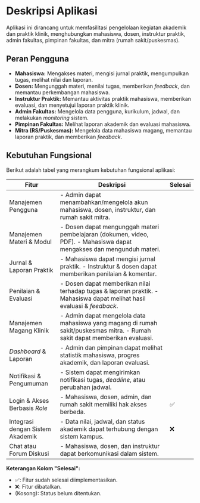 # Deskripsi Aplikasi

Aplikasi ini dirancang untuk memfasilitasi pengelolaan kegiatan akademik dan praktik klinik, menghubungkan mahasiswa, dosen, instruktur praktik, admin fakultas, pimpinan fakultas, dan mitra (rumah sakit/puskesmas).

## Peran Pengguna

-   **Mahasiswa:** Mengakses materi, mengisi jurnal praktik, mengumpulkan tugas, melihat nilai dan laporan.
-   **Dosen:** Mengunggah materi, menilai tugas, memberikan _feedback_, dan memantau perkembangan mahasiswa.
-   **Instruktur Praktik:** Memantau aktivitas praktik mahasiswa, memberikan evaluasi, dan menyetujui laporan praktik klinik.
-   **Admin Fakultas:** Mengelola data pengguna, kurikulum, jadwal, dan melakukan _monitoring_ sistem.
-   **Pimpinan Fakultas:** Melihat laporan akademik dan evaluasi mahasiswa.
-   **Mitra (RS/Puskesmas):** Mengelola data mahasiswa magang, memantau laporan praktik, dan memberikan _feedback_.

## Kebutuhan Fungsional

Berikut adalah tabel yang merangkum kebutuhan fungsional aplikasi:

| Fitur                            | Deskripsi                                                                                                                   | Selesai |
| -------------------------------- | --------------------------------------------------------------------------------------------------------------------------- | ------- |
| Manajemen Pengguna               | - Admin dapat menambahkan/mengelola akun mahasiswa, dosen, instruktur, dan rumah sakit mitra.                               |         |
| Manajemen Materi & Modul         | - Dosen dapat mengunggah materi pembelajaran (dokumen, video, PDF). - Mahasiswa dapat mengakses dan mengunduh materi.       |         |
| Jurnal & Laporan Praktik         | - Mahasiswa dapat mengisi jurnal praktik. - Instruktur & dosen dapat memberikan penilaian & komentar.                       |         |
| Penilaian & Evaluasi             | - Dosen dapat memberikan nilai terhadap tugas & laporan praktik. - Mahasiswa dapat melihat hasil evaluasi & _feedback_.     |         |
| Manajemen Magang Klinik          | - Admin dapat mengelola data mahasiswa yang magang di rumah sakit/puskesmas mitra. - Rumah sakit dapat memberikan evaluasi. |         |
| _Dashboard_ & Laporan            | - Admin dan pimpinan dapat melihat statistik mahasiswa, progres akademik, dan laporan evaluasi.                             |         |
| Notifikasi & Pengumuman          | - Sistem dapat mengirimkan notifikasi tugas, _deadline_, atau perubahan jadwal.                                             |         |
| Login & Akses Berbasis _Role_    | - Mahasiswa, dosen, admin, dan rumah sakit memiliki hak akses berbeda.                                                      |   ✅   |
| Integrasi dengan Sistem Akademik | - Data nilai, jadwal, dan status akademik dapat terhubung dengan sistem kampus.                                             |  ❌    |
| Chat atau Forum Diskusi          | - Mahasiswa, dosen, dan instruktur dapat berkomunikasi dalam sistem.                                                        |         |

**Keterangan Kolom "Selesai":**

-   ✅: Fitur sudah selesai diimplementasikan.
-   ❌: Fitur dibatalkan.
-   (Kosong): Status belum ditentukan.
